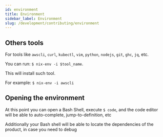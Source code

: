 ```yaml
---
id: environment
title: Environment
sidebar_label: Environment
slug: /development/contributing/environment
---
```


## Others tools

For tools like `awscli`, `curl`, `kubectl`, `vim`, `python`, `nodejs`, `git`, `ghc`, `jq`, etc.

You can run:
`$ nix-env -i $tool_name`.

This will install such tool.

For example: `$ nix-env -i awscli`

## Opening the environment

At this point you can open a Bash Shell,
execute `$ code`, and the code editor will be able to auto-complete,
jump-to-definition, etc

Additionally your Bash shell will be able to locate the dependencies of the product,
in case you need to debug
